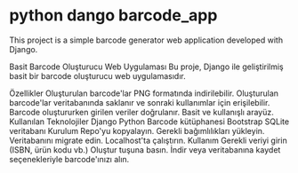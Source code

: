 # python dango barcode_app


This project is a simple barcode generator web application developed with Django.

Basit Barcode Oluşturucu Web Uygulaması
Bu proje, Django ile geliştirilmiş basit bir barcode oluşturucu web uygulamasıdır.

Özellikler
  Oluşturulan barcode'lar  PNG formatında indirilebilir.
  Oluşturulan barcode'lar veritabanında saklanır ve sonraki kullanımlar için erişilebilir.
  Barcode oluştururken girilen veriler doğrulanır.
  Basit ve kullanışlı arayüz.
Kullanılan Teknolojiler
  Django
  Python
  Barcode kütüphanesi
  Bootstrap
  SQLite veritabanı
Kurulum
  Repo'yu kopyalayın.
  Gerekli bağımlılıkları yükleyin.
  Veritabanını migrate edin.
  Localhost'ta çalıştırın.
Kullanım
  Gerekli veriyi girin (ISBN, ürün kodu vb.)
  Oluştur tuşuna basın.
  İndir veya veritabanına kaydet seçenekleriyle barcode'ınızı alın.



